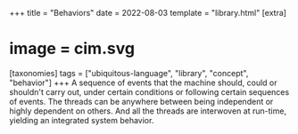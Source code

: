+++
title = "Behaviors"
date = 2022-08-03
template = "library.html"
[extra]
#  image = cim.svg
[taxonomies]
   tags = ["ubiquitous-language", "library", "concept", "behavior"]
+++
A sequence of events that the machine should, could or shouldn't carry out, under certain conditions or following certain sequences of events. The threads can be anywhere between being independent or highly dependent on others. And all the threads are interwoven at run-time, yielding an integrated system behavior.

